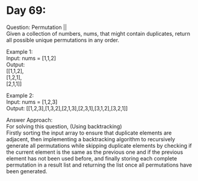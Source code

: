 # Day 69:
Question: Permutation ||<br/>
Given a collection of numbers, nums, that might contain duplicates, return all possible unique permutations in any order.<br/>

 
Example 1:<br/>
Input: nums = [1,1,2]<br/>
Output:<br/>
[[1,1,2],<br/>
 [1,2,1],<br/>
 [2,1,1]]<br/>

Example 2:<br/>
Input: nums = [1,2,3]<br/>
Output: [[1,2,3],[1,3,2],[2,1,3],[2,3,1],[3,1,2],[3,2,1]]<br/>
 


Answer Approach:<br/>
For solving this question, (Using backtracking)<br/>
Firstly sorting the input array to ensure that duplicate elements are adjacent, then implementing a backtracking algorithm to recursively generate all permutations while skipping duplicate elements by checking if the current element is the same as the previous one and if the previous element has not been used before, and finally storing each complete permutation in a result list and returning the list once all permutations have been generated.<br/>

